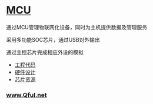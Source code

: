 ﻿# [MCU](https://github.com/Qful/intHUB) 

通过MCU管理物联网化设备，同时为主机提供数据及管理服务

采用多功能SOC芯片，通过USB对外输出

通过主控芯片完成相应外设的模拟

- [工程代码](SW/)
- [硬件设计](HW/)
- [芯片资源](https://github.com/sochub/CH57)


### www.Qful.net
